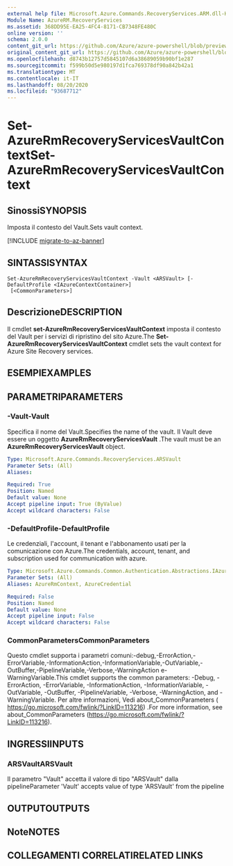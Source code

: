 ```yaml
---
external help file: Microsoft.Azure.Commands.RecoveryServices.ARM.dll-Help.xml
Module Name: AzureRM.RecoveryServices
ms.assetid: 368DD95E-EA25-4FC4-8171-CB7348FE480C
online version: ''
schema: 2.0.0
content_git_url: https://github.com/Azure/azure-powershell/blob/preview/src/ResourceManager/RecoveryServices/Commands.RecoveryServices/help/Set-AzureRmRecoveryServicesVaultContext.md
original_content_git_url: https://github.com/Azure/azure-powershell/blob/preview/src/ResourceManager/RecoveryServices/Commands.RecoveryServices/help/Set-AzureRmRecoveryServicesVaultContext.md
ms.openlocfilehash: d8743b12757d5845107d6a38689059b90bf1e287
ms.sourcegitcommit: f599b50d5e980197d1fca769378df90a842b42a1
ms.translationtype: MT
ms.contentlocale: it-IT
ms.lasthandoff: 08/20/2020
ms.locfileid: "93687712"
---
```

# <span data-ttu-id="69dab-101">Set-AzureRmRecoveryServicesVaultContext</span><span class="sxs-lookup"><span data-stu-id="69dab-101">Set-AzureRmRecoveryServicesVaultContext</span></span>

## <span data-ttu-id="69dab-102">Sinossi</span><span class="sxs-lookup"><span data-stu-id="69dab-102">SYNOPSIS</span></span>
<span data-ttu-id="69dab-103">Imposta il contesto del Vault.</span><span class="sxs-lookup"><span data-stu-id="69dab-103">Sets vault context.</span></span>

[!INCLUDE [migrate-to-az-banner](../../includes/migrate-to-az-banner.md)]

## <span data-ttu-id="69dab-104">SINTASSI</span><span class="sxs-lookup"><span data-stu-id="69dab-104">SYNTAX</span></span>

```
Set-AzureRmRecoveryServicesVaultContext -Vault <ARSVault> [-DefaultProfile <IAzureContextContainer>]
 [<CommonParameters>]
```

## <span data-ttu-id="69dab-105">Descrizione</span><span class="sxs-lookup"><span data-stu-id="69dab-105">DESCRIPTION</span></span>
<span data-ttu-id="69dab-106">Il cmdlet **set-AzureRmRecoveryServicesVaultContext** imposta il contesto del Vault per i servizi di ripristino del sito Azure.</span><span class="sxs-lookup"><span data-stu-id="69dab-106">The **Set-AzureRmRecoveryServicesVaultContext** cmdlet sets the vault context for Azure Site Recovery services.</span></span>

## <span data-ttu-id="69dab-107">ESEMPI</span><span class="sxs-lookup"><span data-stu-id="69dab-107">EXAMPLES</span></span>

## <span data-ttu-id="69dab-108">PARAMETRI</span><span class="sxs-lookup"><span data-stu-id="69dab-108">PARAMETERS</span></span>

### <span data-ttu-id="69dab-109">-Vault</span><span class="sxs-lookup"><span data-stu-id="69dab-109">-Vault</span></span>
<span data-ttu-id="69dab-110">Specifica il nome del Vault.</span><span class="sxs-lookup"><span data-stu-id="69dab-110">Specifies the name of the vault.</span></span>
<span data-ttu-id="69dab-111">Il Vault deve essere un oggetto **AzureRmRecoveryServicesVault** .</span><span class="sxs-lookup"><span data-stu-id="69dab-111">The vault must be an **AzureRmRecoveryServicesVault** object.</span></span>

```yaml
Type: Microsoft.Azure.Commands.RecoveryServices.ARSVault
Parameter Sets: (All)
Aliases: 

Required: True
Position: Named
Default value: None
Accept pipeline input: True (ByValue)
Accept wildcard characters: False
```

### <span data-ttu-id="69dab-112">-DefaultProfile</span><span class="sxs-lookup"><span data-stu-id="69dab-112">-DefaultProfile</span></span>
<span data-ttu-id="69dab-113">Le credenziali, l'account, il tenant e l'abbonamento usati per la comunicazione con Azure.</span><span class="sxs-lookup"><span data-stu-id="69dab-113">The credentials, account, tenant, and subscription used for communication with azure.</span></span>

```yaml
Type: Microsoft.Azure.Commands.Common.Authentication.Abstractions.IAzureContextContainer
Parameter Sets: (All)
Aliases: AzureRmContext, AzureCredential

Required: False
Position: Named
Default value: None
Accept pipeline input: False
Accept wildcard characters: False
```

### <span data-ttu-id="69dab-114">CommonParameters</span><span class="sxs-lookup"><span data-stu-id="69dab-114">CommonParameters</span></span>
<span data-ttu-id="69dab-115">Questo cmdlet supporta i parametri comuni:-debug,-ErrorAction,-ErrorVariable,-InformationAction,-InformationVariable,-OutVariable,-OutBuffer,-PipelineVariable,-Verbose,-WarningAction e-WarningVariable.</span><span class="sxs-lookup"><span data-stu-id="69dab-115">This cmdlet supports the common parameters: -Debug, -ErrorAction, -ErrorVariable, -InformationAction, -InformationVariable, -OutVariable, -OutBuffer, -PipelineVariable, -Verbose, -WarningAction, and -WarningVariable.</span></span> <span data-ttu-id="69dab-116">Per altre informazioni, Vedi about_CommonParameters ( https://go.microsoft.com/fwlink/?LinkID=113216) .</span><span class="sxs-lookup"><span data-stu-id="69dab-116">For more information, see about_CommonParameters (https://go.microsoft.com/fwlink/?LinkID=113216).</span></span>

## <span data-ttu-id="69dab-117">INGRESSI</span><span class="sxs-lookup"><span data-stu-id="69dab-117">INPUTS</span></span>

### <span data-ttu-id="69dab-118">ARSVault</span><span class="sxs-lookup"><span data-stu-id="69dab-118">ARSVault</span></span>
<span data-ttu-id="69dab-119">Il parametro "Vault" accetta il valore di tipo "ARSVault" dalla pipeline</span><span class="sxs-lookup"><span data-stu-id="69dab-119">Parameter 'Vault' accepts value of type 'ARSVault' from the pipeline</span></span>

## <span data-ttu-id="69dab-120">OUTPUT</span><span class="sxs-lookup"><span data-stu-id="69dab-120">OUTPUTS</span></span>

## <span data-ttu-id="69dab-121">Note</span><span class="sxs-lookup"><span data-stu-id="69dab-121">NOTES</span></span>

## <span data-ttu-id="69dab-122">COLLEGAMENTI CORRELATI</span><span class="sxs-lookup"><span data-stu-id="69dab-122">RELATED LINKS</span></span>

